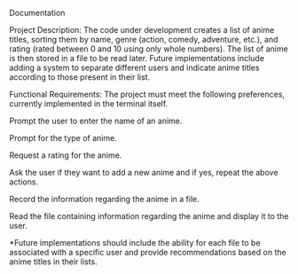 Documentation

Project Description: The code under development creates a list of anime titles, sorting them by name, genre (action, comedy, adventure, etc.),
and rating (rated between 0 and 10 using only whole numbers). The list of anime is then stored in a file to be read later.
Future implementations include adding a system to separate different users and indicate anime titles according to those present in their list.

Functional Requirements: The project must meet the following preferences, currently implemented in the terminal itself.

Prompt the user to enter the name of an anime.

Prompt for the type of anime.

Request a rating for the anime.

Ask the user if they want to add a new anime and if yes, repeat the above actions.

Record the information regarding the anime in a file.

Read the file containing information regarding the anime and display it to the user.

*Future implementations should include the ability for each file to be associated with a specific user and provide recommendations based on the anime titles in their lists.
